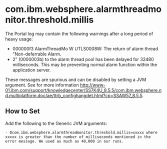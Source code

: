 # com.ibm.websphere.alarmthreadmonitor.threshold.millis

The Portal log may contain the following warnings after a long period of heavy usage:

- 000000f3 AlarmThreadMo W UTLS0008W: The return of alarm thread "Non-deferrable Alarm.
- 2" (0000003b) to the alarm thread pool has been delayed for 32480 milliseconds. This may be preventing normal alarm function within the application server.

These messages are spurious and can be disabled by setting a JVM argument. 
See for more information http://www-01.ibm.com/support/knowledgecenter/SS7K4U_8.5.5/com.ibm.websphere.nd.multiplatform.doc/ae/ttrb_confighangdet.html?cp=SSAW57_8.5.5.

## How to Set

Add the following to the Generic JVM arguments:

    - Dcom.ibm.websphere.alarmthreadmonitor.threshold.millis=xxxxx where xxxxx is greater than the number of milliseconds mentioned in the error message. We used as much as 40,000 in our runs.